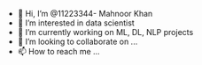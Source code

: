 - 👋 Hi, I’m @11223344- Mahnoor Khan
- 👀 I’m interested in data scientist
- 🌱 I’m currently working on ML, DL, NLP projects
- 💞️ I’m looking to collaborate on ...
- 📫 How to reach me ...

<!---
11223344-khan/11223344-khan is a ✨ special ✨ repository because its `README.md` (this file) appears on your GitHub profile.
You can click the Preview link to take a look at your changes.
--->
